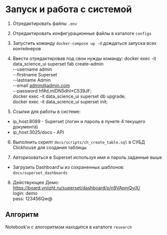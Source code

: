 # Запуск и работа с системой  
 
1. Отредактировать файлы `.env`
2. Отредактировать конфигурационные файлы в каталоге `configs`
3. Запустить команду `docker-compose up -d` дождаться запуска всех контейнеров
4. Ввести отредактировав под свои нужды команду:
docker exec -it data_science_ui superset fab create-admin \
			   --username admin \
			   --firstname Superset \
			   --lastname Admin \
			   --email admin@admin.com \
			   --password hf#d,mIDN5dhI*C539JF; \
docker exec -it data_science_ui superset db upgrade; \
docker exec -it data_science_ui superset init;

5. Ссылки для работы в системе:
 - ip_host:8089 - Superset (логин и пароль в пункте 4 текущего документа)
 - ip_host:3025/docs - API

6. Выполнить скрипт `docs/scripts/ch_create_table.sql` в СУБД Clickhouse для создания таблицы
 
7. Авторизоваться в Superset используя имя и пароль заданные выше
 - Загрузить Dashboard'ы из сохраненных шаблонов: `docs/superset_dashboards`
 
8. Действующее Демо:  
https://board.vniizht.ru/superset/dashboard/p/n9VApnjQyjX/  
login: demo  
pass: 123456Qw@  

## Алгоритм
Notebook'и c алогоритмом находится в каталоге `research`
